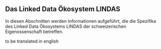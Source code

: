 ## Das Linked Data Ökosystem LINDAS

In diesen Abschnitten werden Informationen aufgeführt, die die Spezifika des Linked Data Ökosystems LINDAS der schweizerischen Eigenossenschaft betreffen.

to be translated in english
